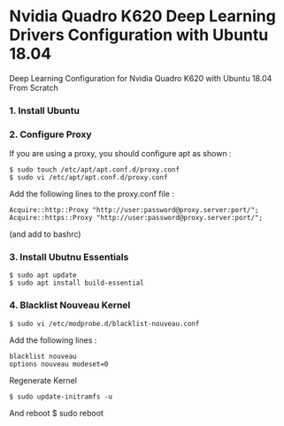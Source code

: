 # Nvidia Quadro K620 Deep Learning Drivers Configuration with Ubuntu 18.04
Deep Learning Configuration for Nvidia Quadro K620 with Ubuntu 18.04 From Scratch

### 1. Install Ubuntu

### 2. Configure Proxy

If you are using a proxy, you should configure apt as shown :

    $ sudo touch /etc/apt/apt.conf.d/proxy.conf
    $ sudo vi /etc/apt/apt.conf.d/proxy.conf

Add the following lines to the proxy.conf file :

    Acquire::http::Proxy "http://user:password@proxy.server:port/";
    Acquire::https::Proxy "http://user:password@proxy.server:port/";
    
(and add to bashrc)

### 3. Install Ubutnu Essentials

    $ sudo apt update
    $ sudo apt install build-essential

### 4. Blacklist Nouveau Kernel

    $ sudo vi /etc/modprobe.d/blacklist-nouveau.conf

Add the following lines :
    
    blacklist nouveau
    options nouveau modeset=0
    
Regenerate Kernel

    $ sudo update-initramfs -u
    
And reboot 
    $ sudo reboot

